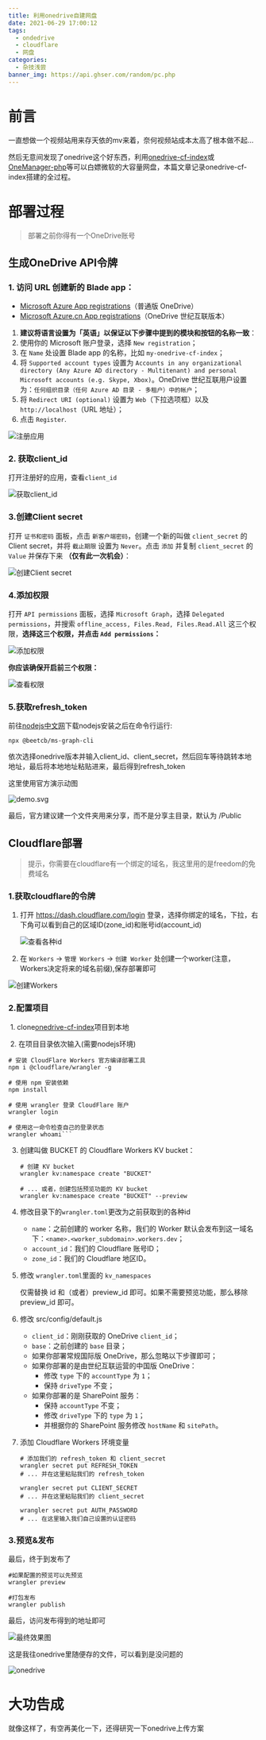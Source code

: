 ```yaml
---
title: 利用onedrive自建网盘
date: 2021-06-29 17:00:12
tags:
  - ondedrive
  - cloudflare
  - 网盘
categories:
  - 杂技浅尝
banner_img: https://api.ghser.com/random/pc.php
---
```


# 前言

一直想做一个视频站用来存天依的mv来着，奈何视频站成本太高了根本做不起...

然后无意间发现了onedrive这个好东西，利用[onedrive-cf-index](https://github.com/spencerwooo/onedrive-cf-index)或[OneManager-php](https://github.com/qkqpttgf/OneManager-php)等可以白嫖微软的大容量网盘，本篇文章记录onedrive-cf-index搭建的全过程。

# 部署过程

> 部署之前你得有一个OneDrive账号

## 生成OneDrive API令牌

### 1. 访问 URL 创建新的 Blade app：

- [Microsoft Azure App registrations](https://portal.azure.com/#blade/Microsoft_AAD_RegisteredApps/ApplicationsListBlade)（普通版 OneDrive）
- [Microsoft Azure.cn App registrations](https://portal.azure.cn/#blade/Microsoft_AAD_RegisteredApps/ApplicationsListBlade)（OneDrive 世纪互联版本）

1. **建议将语言设置为「英语」以保证以下步骤中提到的模块和按钮的名称一致**：
2. 使用你的 Microsoft 账户登录，选择 `New registration`；
3. 在 `Name` 处设置 Blade app 的名称，比如 `my-onedrive-cf-index`；
4. 将 `Supported account types` 设置为 `Accounts in any organizational directory (Any Azure AD directory - Multitenant) and personal Microsoft accounts (e.g. Skype, Xbox)`。OneDrive 世纪互联用户设置为：`任何组织目录（任何 Azure AD 目录 - 多租户）中的帐户`；
5. 将 `Redirect URI (optional)` 设置为 `Web`（下拉选项框）以及 `http://localhost`（URL 地址）；
6. 点击 `Register`.

![注册应用](https://mapp.alicdn.com/1624959452937zVysi9cGOGLXojy.png)



### 2. 获取client_id

打开注册好的应用，查看`client_id`

![获取client_id](https://mapp.alicdn.com/1624960073586X4Iy5tI55NAfors.png)

### 3.创建Client secret

打开 `证书和密码` 面板，点击 `新客户端密码`，创建一个新的叫做 `client_secret` 的 Client secret，并将 `截止期限` 设置为 `Never`。点击 `添加` 并复制 `client_secret` 的 `Value` 并保存下来 **（仅有此一次机会）**：

![创建Client secret](https://mapp.alicdn.com/1624960504743Rb7mC84nwRbPEmz.png)



### 4.添加权限

打开 `API permissions` 面板，选择 `Microsoft Graph`，选择 `Delegated permissions`，并搜索 `offline_access, Files.Read, Files.Read.All` 这三个权限，**选择这三个权限，并点击 `Add permissions`：**

![添加权限](https://mapp.alicdn.com/1624969497145V9czMRrajdhd4Zo.png)

**你应该确保开启前三个权限：**

![查看权限](https://mapp.alicdn.com/1624969496369ZQPCU90de5k6RSe.png)



### 5.获取refresh_token

前往[nodejs中文网](http://nodejs.cn/download/)下载nodejs安装之后在命令行运行:

```npx @beetcb/ms-graph-cli```

依次选择onedrive版本并输入client_id、client_secret，然后回车等待跳转本地地址，最后将本地地址粘贴进来，最后得到refresh_token

这里使用官方演示动图

![demo.svg](https://pic.stackoverflow.wiki/uploadImages/111/8/55/226/2021/06/29/20/32/3635193c-a0a2-4e6a-be2d-2edb7daebaa4.svg)

最后，官方建议建一个文件夹用来分享，而不是分享主目录，默认为 /Public



##  Cloudflare部署

> 提示，你需要在cloudflare有一个绑定的域名，我这里用的是freedom的免费域名

### 1.获取cloudflare的令牌

1. 打开 https://dash.cloudflare.com/login 登录，选择你绑定的域名，下拉，右下角可以看到自己的区域ID(zone_id)和账号id(account_id)

   ![查看各种id](https://p3-tt.byteimg.com/origin/pgc-image/9d1c822395fe4e9a8c5cd001ca77d6ba.png)

2. 在 `Workers` -> `管理 Workers` -> `创建 Worker` 处创建一个worker(注意，Workers决定将来的域名前缀),保存部署即可

![创建Workers](https://mapp.alicdn.com/1624971184097GCkvzywcxqCmCWX.png)

### 2.配置项目

​	1. clone[onedrive-cf-index](https://github.com/spencerwooo/onedrive-cf-index)项目到本地

​	2. 在项目目录依次输入(需要nodejs环境)

```shell
# 安装 CloudFlare Workers 官方编译部署工具
npm i @cloudflare/wrangler -g

# 使用 npm 安装依赖
npm install

# 使用 wrangler 登录 CloudFlare 账户
wrangler login

# 使用这一命令检查自己的登录状态
wrangler whoami```
```

 3. 创建叫做 BUCKET 的 Cloudflare Workers KV bucket：

    ```shell
    # 创建 KV bucket
    wrangler kv:namespace create "BUCKET"
    
    # ... 或者，创建包括预览功能的 KV bucket
    wrangler kv:namespace create "BUCKET" --preview
    
    ```

    

 4. 修改目录下的`wrangler.toml`更改为之前获取到的各种id

    - `name`：之前创建的 worker 名称，我们的 Worker 默认会发布到这一域名下：`<name>.<worker_subdomain>.workers.dev`；
    - `account_id`：我们的 Cloudflare 账号ID；
    - `zone_id`：我们的 Cloudflare 地区ID。

5. 修改 `wrangler.toml`里面的 `kv_namespaces`

   仅需替换 id 和（或者）preview_id 即可。如果不需要预览功能，那么移除 preview_id 即可。

6. 修改 src/config/default.js
   - `client_id`：刚刚获取的 OneDrive `client_id`；
   - `base`：之前创建的 `base` 目录；
   - 如果你部署常规国际版 OneDrive，那么忽略以下步骤即可；
   - 如果你部署的是由世纪互联运营的中国版 OneDrive：
     - 修改 `type` 下的 `accountType` 为 `1`；
     - 保持 `driveType` 不变；
   - 如果你部署的是 SharePoint 服务：
     - 保持 `accountType` 不变；
     - 修改 `driveType` 下的 `type` 为 `1`；
     - 并根据你的 SharePoint 服务修改 `hostName` 和 `sitePath`。

7. 添加 Cloudflare Workers 环境变量

   ```shell
   # 添加我们的 refresh_token 和 client_secret
   wrangler secret put REFRESH_TOKEN
   # ... 并在这里粘贴我们的 refresh_token
   
   wrangler secret put CLIENT_SECRET
   # ... 并在这里粘贴我们的 client_secret
   
   wrangler secret put AUTH_PASSWORD
   # ... 在这里输入我们自己设置的认证密码
   ```

### 3.预览&发布

最后，终于到发布了

```shell
#如果配置的预览可以先预览
wrangler preview

#打包发布
wrangler publish
```

最后，访问发布得到的地址即可

![最终效果图](https://mapp.alicdn.com/1624973953533bpXRln0KQoUoZIS.png)

这是我往onedrive里随便存的文件，可以看到是没问题的

![onedrive](https://mapp.alicdn.com/16249739532448Fs2oH78N2Lg4cx.png)

# 大功告成

就像这样了，有空再美化一下，还得研究一下onedrive上传方案
